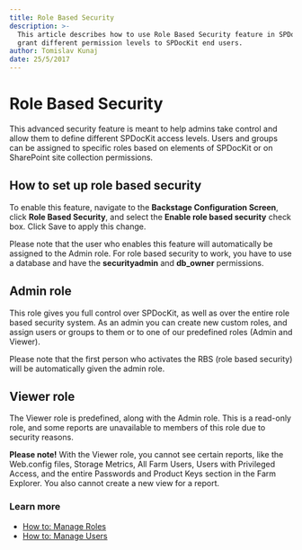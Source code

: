 ```yaml
---
title: Role Based Security
description: >-
  This article describes how to use Role Based Security feature in SPDocKit to
  grant different permission levels to SPDocKit end users.
author: Tomislav Kunaj
date: 25/5/2017
---
```


# Role Based Security

This advanced security feature is meant to help admins take control and allow them to define different SPDocKit access levels. Users and groups can be assigned to specific roles based on elements of SPDocKit or on SharePoint site collection permissions.

## How to set up role based security

To enable this feature, navigate to the **Backstage Configuration Screen**, click **Role Based Security**, and select the **Enable role based security** check box. Click Save to apply this change.

Please note that the user who enables this feature will automatically be assigned to the Admin role. For role based security to work, you have to use a database and have the **securityadmin** and **db\_owner** permissions.

## Admin role

This role gives you full control over SPDocKit, as well as over the entire role based security system. As an admin you can create new custom roles, and assign users or groups to them or to one of our predefined roles \(Admin and Viewer\).

Please note that the first person who activates the RBS \(role based security\) will be automatically given the admin role.

## Viewer role

The Viewer role is predefined, along with the Admin role. This is a read-only role, and some reports are unavailable to members of this role due to security reasons.

**Please note!** With the Viewer role, you cannot see certain reports, like the Web.config files, Storage Metrics, All Farm Users, Users with Privileged Access, and the entire Passwords and Product Keys section in the Farm Explorer. You also cannot create a new view for a report.

### Learn more

* [How to: Manage Roles](https://github.com/SysKitTeam/docs-spdockit/tree/8b06dc9182659a72e14285486dc7b3af590ff348/get-to-know-spdockit/how-to/role-based-security/manage-roles.md)
* [How to: Manage Users](https://github.com/SysKitTeam/docs-spdockit/tree/8b06dc9182659a72e14285486dc7b3af590ff348/get-to-know-spdockit/how-to/role-based-security/manage-users.md)

